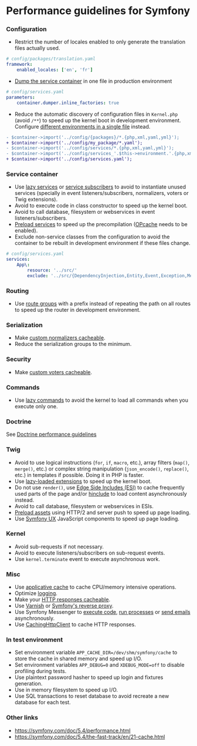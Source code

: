 # Performance guidelines for Symfony

### Configuration
- Restrict the number of locales enabled to only generate the translation files actually used.
```yaml
# config/packages/translation.yaml
framework:
    enabled_locales: ['en', 'fr']
```
- [Dump the service container](https://symfony.com/doc/5.4/components/dependency_injection/compilation.html#dumping-the-configuration-for-performance) in one file in production environment
```yaml
# config/services.yaml
parameters:
    container.dumper.inline_factories: true
```
- Reduce the automatic discovery of configuration files in `Kernel.php` (avoid `/**`) to speed up the kernel boot in development environment. Configure [different environments in a single file](https://symfony.com/doc/5.4/configuration.html#configuration-environments) instead.
```diff
- $container->import('../config/{packages}/*.{php,xml,yaml,yml}');
+ $container->import('../config/my_package/*.yaml');
- $container->import('../config/services/*.{php,xml,yaml,yml}');
- $container->import('../config/services_'.$this->environment.'.{php,xml,yaml,yml}');
+ $container->import('../config/services.yaml');
```

### Service container
- Use [lazy services](https://symfony.com/doc/5.4/service_container/lazy_services.html) or [service subscribers](https://symfony.com/doc/5.4/service_container/service_subscribers_locators.html) to avoid to instantiate unused services (specially in event listeners/subscribers, normalizers, voters or Twig extensions).
- Avoid to execute code in class constructor to speed up the kernel boot.
- Avoid to call database, filesystem or webservices in event listeners/subscribers.
- [Preload services](https://symfony.com/doc/5.4/reference/dic_tags.html#container-preload) to speed up the precompilation ([OPcache](https://www.php.net/manual/en/opcache.installation.php) needs to be enabled).
- Exclude non-service classes from the configuration to avoid the container to be rebuilt in development environment if these files change.
```yaml
# config/services.yaml
services:
    App\:
        resource: '../src/'
        exclude: '../src/{DependencyInjection,Entity,Event,Exception,Message,Kernel.php}'
```

### Routing
- Use [route groups](https://symfony.com/doc/5.4/routing.html#route-groups-and-prefixes) with a prefix instead of repeating the path on all routes to speed up the router in development environment.

### Serialization
- Make [custom normalizers cacheable](https://symfony.com/doc/5.4/serializer/custom_normalizer.html#performance).
- Reduce the serialization groups to the minimum.

### Security
- Make [custom voters cacheable](https://symfony.com/doc/5.4/security/voters.html#the-voter-interface).

### Commands
- Use [lazy commands](https://symfony.com/doc/5.4/console/commands_as_services.html#lazy-loading) to avoid the kernel to load all commands when you execute only one.

### Doctrine
See [Doctrine performance guidelines](doctrine.md)

### Twig
- Avoid to use logical instructions (`for`, `if`, `macro`, etc.), array filters (`map()`, `merge()`, etc.) or complex string manipulation (`json_encode()`, `replace()`, etc.) in templates if possible. Doing it in PHP is faster.
- Use [lazy-loaded extensions](https://symfony.com/doc/5.4/templating/twig_extension.html#creating-lazy-loaded-twig-extensions) to speed up the kernel boot.
- Do not use `render()`, use [Edge Side Includes (ESI)](https://symfony.com/doc/5.4/http_cache/esi.html) to cache frequently used parts of the page and/or [hinclude](https://symfony.com/doc/5.4/templating/hinclude.html) to load content asynchronously instead.
- Avoid to call database, filesystem or webservices in ESIs.
- [Preload assets](https://symfony.com/doc/5.4/web_link.html) using HTTP/2 and server push to speed up page loading.
- Use [Symfony UX](https://ux.symfony.com/) JavaScript components to speed up page loading.

### Kernel
- Avoid sub-requests if not necessary.
- Avoid to execute listeners/subscribers on sub-request events.
- Use `kernel.terminate` event to execute asynchronous work.

### Misc
- Use [applicative cache](https://symfony.com/doc/5.4/cache.html) to cache CPU/memory intensive operations.
- Optimize [logging](https://symfony.com/doc/5.4/logging.html).
- Make your [HTTP responses cacheable](https://symfony.com/doc/5.4/http_cache.html#making-your-responses-http-cacheable).
- Use [Varnish](https://symfony.com/doc/5.4/http_cache/varnish.html) or [Symfony's reverse proxy](https://symfony.com/doc/5.4/http_cache.html#symfony-reverse-proxy).
- Use Symfony Messenger to [execute code](https://symfony.com/doc/5.4/messenger.html), [run processes](https://symfony.com/doc/5.4/components/process.html#running-processes-asynchronously) or [send emails](https://symfony.com/doc/5.4/mailer.html#sending-messages-async) asynchronously.
- Use [CachingHttpClient](https://symfony.com/doc/5.4/http_client.html#caching-requests-and-responses) to cache HTTP responses.

### In test environment
- Set environment variable `APP_CACHE_DIR=/dev/shm/symfony/cache` to store the cache in shared memory and speed up I/O.
- Set environment variables `APP_DEBUG=0` and `XDEBUG_MODE=off` to disable profiling during tests.
- Use plaintext password hasher to speed up login and fixtures generation.
- Use in memory filesystem to speed up I/O.
- Use SQL transactions to reset database to avoid recreate a new database for each test.

### Other links
- https://symfony.com/doc/5.4/performance.html
- https://symfony.com/doc/5.4/the-fast-track/en/21-cache.html
